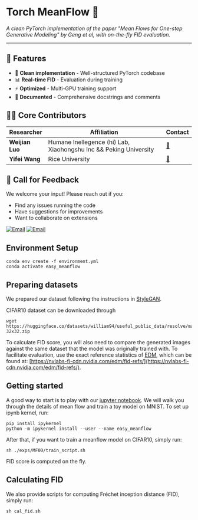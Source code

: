# Torch MeanFlow 🌊

*A clean PyTorch implementation of the paper "Mean Flows for One-step Generative Modeling" by Geng et al, with on-the-fly FID evaluation.*

---

## 🚀 Features
- 🧹 **Clean implementation** - Well-structured PyTorch codebase
- 📊 **Real-time FID** - Evaluation during training
- ⚡ **Optimized** - Multi-GPU training support
- 📝 **Documented** - Comprehensive docstrings and comments

## 👨‍💻 Core Contributors
| Researcher | Affiliation | Contact |
|------------|-------------|---------|
| **Weijian Luo** | Humane Inellegence (hi) Lab, Xiaohongshu Inc && Peking University | [📧](mailto:pkulwj1994@icloud.com) |
| **Yifei Wang** | Rice University | [📧](mailto:yw251@rice.edu) |


## 💌 Call for Feedback
We welcome your input! Please reach out if you:
- Find any issues running the code
- Have suggestions for improvements
- Want to collaborate on extensions

[![Email](https://img.shields.io/badge/Contact_Weijian-Email-blue?style=flat&logo=mail.ru)](mailto:pkulwj1994@icloud.com)
[![Email](https://img.shields.io/badge/Contact_Yifei-Email-green?style=flat&logo=protonmail)](mailto:yw251@rice.edu)



## Environment Setup

```
conda env create -f environment.yml
conda activate easy_meanflow
```

## Preparing datasets

We prepared our dataset following the instructions in [StyleGAN](https://github.com/NVlabs/stylegan3).

CIFAR10 dataset can be downloaded through
```
wget https://huggingface.co/datasets/william94/useful_public_data/resolve/main/cifar10-32x32.zip
```

To calculate FID score, you will also need to compare the generated images against the same dataset that the model was originally trained with. To facilitate evaluation, use the exact reference statistics of [EDM](https://github.com/NVlabs/edm/tree/main?tab=readme-ov-file), which can be found at: [https://nvlabs-fi-cdn.nvidia.com/edm/fid-refs/](https://nvlabs-fi-cdn.nvidia.com/edm/fid-refs/).


## Getting started
A good way to start is to play with our [jupyter notebook](https://github.com/pkulwj1994/easy_meanflow/blob/main/1step_mnist_mf.ipynb). We will walk you through the details of mean flow and train a toy model on MNIST. To set up ipynb kernel, run:
```
pip install ipykernel
python -m ipykernel install --user --name easy_meanflow
```

After that, if you want to train a meanflow model on CIFAR10, simply run:

```
sh ./exps/MF00/train_script.sh
```
FID score is computed on the fly.

## Calculating FID

We also provide scripts for computing Fr&eacute;chet inception distance (FID), simply run:
```
sh cal_fid.sh
```
